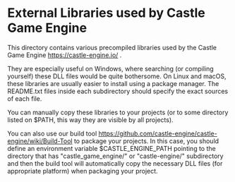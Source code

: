 # External Libraries used by Castle Game Engine

This directory contains various precompiled libraries used by the Castle Game Engine https://castle-engine.io/ .

They are especially useful on Windows, where searching (or compiling yourself) these DLL files would be quite bothersome. On Linux and macOS, these libraries are usually easier to install using a package manager. The README.txt files inside each subdirectory should specify the exact sources of each file.

You can manually copy these libraries to your projects (or to some directory listed on $PATH, this way they are visible by all projects).

You can also use our build tool https://github.com/castle-engine/castle-engine/wiki/Build-Tool to package your projects. In this case, you should define an environment variable $CASTLE_ENGINE_PATH pointing to the directory that has "castle_game_engine/" or "castle-engine/" subdirectory and then the build tool will automatically copy the necessary DLL files (for appropriate platform) when packaging your project.
